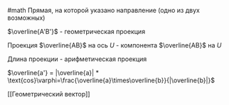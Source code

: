 #math 
Прямая, на которой указано направление (одно из двух возможных)

$\overline{A'B'}$ - геометрическая проекция 

Проекция $\overline{AB}$ на ось $U$ - компонента $\overline{AB}$ на $U$

Длина проекции - арифметическая проекция

$\overline{a'} = |\overline{a}| * \text{cos}\varphi=\frac{\overline{a}\times\overline{b}}{|\overline{b}|}$

[[Геометрический вектор]]